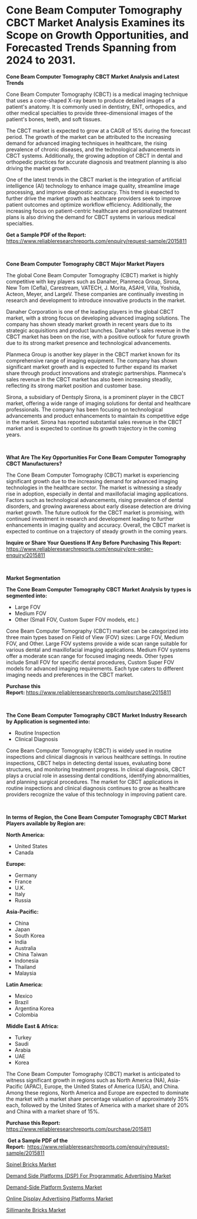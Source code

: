 <p><h1>Cone Beam Computer Tomography CBCT Market Analysis Examines its Scope on Growth Opportunities, and Forecasted Trends Spanning from 2024 to 2031.</h1></p><p><strong>Cone Beam Computer Tomography CBCT Market Analysis and Latest Trends</strong></p>
<p><p>Cone Beam Computer Tomography (CBCT) is a medical imaging technique that uses a cone-shaped X-ray beam to produce detailed images of a patient's anatomy. It is commonly used in dentistry, ENT, orthopedics, and other medical specialties to provide three-dimensional images of the patient's bones, teeth, and soft tissues.</p><p>The CBCT market is expected to grow at a CAGR of 15% during the forecast period. The growth of the market can be attributed to the increasing demand for advanced imaging techniques in healthcare, the rising prevalence of chronic diseases, and the technological advancements in CBCT systems. Additionally, the growing adoption of CBCT in dental and orthopedic practices for accurate diagnosis and treatment planning is also driving the market growth.</p><p>One of the latest trends in the CBCT market is the integration of artificial intelligence (AI) technology to enhance image quality, streamline image processing, and improve diagnostic accuracy. This trend is expected to further drive the market growth as healthcare providers seek to improve patient outcomes and optimize workflow efficiency. Additionally, the increasing focus on patient-centric healthcare and personalized treatment plans is also driving the demand for CBCT systems in various medical specialties.</p></p>
<p><strong>Get a Sample PDF of the Report:&nbsp;</strong> <a href="https://www.reliableresearchreports.com/enquiry/request-sample/2015811">https://www.reliableresearchreports.com/enquiry/request-sample/2015811</a></p>
<p>&nbsp;</p>
<p><strong>Cone Beam Computer Tomography CBCT Major Market Players</strong></p>
<p><p>The global Cone Beam Computer Tomography (CBCT) market is highly competitive with key players such as Danaher, Planmeca Group, Sirona, New Tom (Cefla), Carestream, VATECH, J. Morita, ASAHI, Villa, Yoshida, Acteon, Meyer, and LargeV. These companies are continually investing in research and development to introduce innovative products in the market.</p><p>Danaher Corporation is one of the leading players in the global CBCT market, with a strong focus on developing advanced imaging solutions. The company has shown steady market growth in recent years due to its strategic acquisitions and product launches. Danaher's sales revenue in the CBCT market has been on the rise, with a positive outlook for future growth due to its strong market presence and technological advancements.</p><p>Planmeca Group is another key player in the CBCT market known for its comprehensive range of imaging equipment. The company has shown significant market growth and is expected to further expand its market share through product innovations and strategic partnerships. Planmeca's sales revenue in the CBCT market has also been increasing steadily, reflecting its strong market position and customer base.</p><p>Sirona, a subsidiary of Dentsply Sirona, is a prominent player in the CBCT market, offering a wide range of imaging solutions for dental and healthcare professionals. The company has been focusing on technological advancements and product enhancements to maintain its competitive edge in the market. Sirona has reported substantial sales revenue in the CBCT market and is expected to continue its growth trajectory in the coming years.</p></p>
<p>&nbsp;</p>
<p><strong>What Are The Key Opportunities For Cone Beam Computer Tomography CBCT Manufacturers?</strong></p>
<p><p>The Cone Beam Computer Tomography (CBCT) market is experiencing significant growth due to the increasing demand for advanced imaging technologies in the healthcare sector. The market is witnessing a steady rise in adoption, especially in dental and maxillofacial imaging applications. Factors such as technological advancements, rising prevalence of dental disorders, and growing awareness about early disease detection are driving market growth. The future outlook for the CBCT market is promising, with continued investment in research and development leading to further enhancements in imaging quality and accuracy. Overall, the CBCT market is expected to continue on a trajectory of steady growth in the coming years.</p></p>
<p><strong>Inquire or Share Your Questions If Any Before Purchasing This Report:</strong> <a href="https://www.reliableresearchreports.com/enquiry/pre-order-enquiry/2015811">https://www.reliableresearchreports.com/enquiry/pre-order-enquiry/2015811</a></p>
<p>&nbsp;</p>
<p><strong>Market Segmentation</strong></p>
<p><strong>The Cone Beam Computer Tomography CBCT Market Analysis by types is segmented into:</strong></p>
<p><ul><li>Large FOV</li><li>Medium FOV</li><li>Other (Small FOV, Custom Super FOV models, etc.)</li></ul></p>
<p><p>Cone Beam Computer Tomography (CBCT) market can be categorized into three main types based on Field of View (FOV) sizes: Large FOV, Medium FOV, and Other. Large FOV systems provide a wide scan range suitable for various dental and maxillofacial imaging applications. Medium FOV systems offer a moderate scan range for focused imaging needs. Other types include Small FOV for specific dental procedures, Custom Super FOV models for advanced imaging requirements. Each type caters to different imaging needs and preferences in the CBCT market.</p></p>
<p><strong>Purchase this Report:&nbsp;</strong><a href="https://www.reliableresearchreports.com/purchase/2015811">https://www.reliableresearchreports.com/purchase/2015811</a></p>
<p>&nbsp;</p>
<p><strong>The Cone Beam Computer Tomography CBCT Market Industry Research by Application is segmented into:</strong></p>
<p><ul><li>Routine Inspection</li><li>Clinical Diagnosis</li></ul></p>
<p><p>Cone Beam Computer Tomography (CBCT) is widely used in routine inspections and clinical diagnosis in various healthcare settings. In routine inspections, CBCT helps in detecting dental issues, evaluating bone structures, and monitoring treatment progress. In clinical diagnosis, CBCT plays a crucial role in assessing dental conditions, identifying abnormalities, and planning surgical procedures. The market for CBCT applications in routine inspections and clinical diagnosis continues to grow as healthcare providers recognize the value of this technology in improving patient care.</p></p>
<p>&nbsp;</p>
<p><strong>In terms of Region, the Cone Beam Computer Tomography CBCT Market Players available by Region are:</strong></p>
<p>
    <p> <strong> North America: </strong>
        <ul>
            <li>United States</li>
            <li>Canada</li>
        </ul>
        </p> 
    <p> <strong> Europe: </strong>
        <ul>
            <li>Germany</li>
            <li>France</li>
            <li>U.K.</li>
            <li>Italy</li>
            <li>Russia</li>
        </ul>
        </p> 
    <p> <strong> Asia-Pacific: </strong>
        <ul>
            <li>China</li>
            <li>Japan</li>
            <li>South Korea</li>
            <li>India</li>
            <li>Australia</li>
            <li>China Taiwan</li>
            <li>Indonesia</li>
            <li>Thailand</li>
            <li>Malaysia</li>
        </ul>
        </p> 
    <p> <strong> Latin America: </strong>
        <ul>
            <li>Mexico</li>
            <li>Brazil</li>
            <li>Argentina Korea</li>
            <li>Colombia</li>
        </ul>
        </p> 
    <p> <strong> Middle East & Africa: </strong>
        <ul>
            <li>Turkey</li>
            <li>Saudi</li>
            <li>Arabia</li>
            <li>UAE</li>
            <li>Korea</li>
        </ul>
    </p>
    </p>
<p><p>The Cone Beam Computer Tomography (CBCT) market is anticipated to witness significant growth in regions such as North America (NA), Asia-Pacific (APAC), Europe, the United States of America (USA), and China. Among these regions, North America and Europe are expected to dominate the market with a market share percentage valuation of approximately 35% each, followed by the United States of America with a market share of 20% and China with a market share of 15%.</p></p>
<p><strong>Purchase this Report: </strong><a href="https://www.reliableresearchreports.com/purchase/2015811">https://www.reliableresearchreports.com/purchase/2015811</a></p>
<p>&nbsp;<strong>Get a Sample PDF of the Report:&nbsp;&nbsp;</strong><a href="https://www.reliableresearchreports.com/enquiry/request-sample/2015811">https://www.reliableresearchreports.com/enquiry/request-sample/2015811</a></p>
<p><strong></strong></p>
<p><p><a href="https://view.publitas.com/reportprime-1/spinel-bricks-market-share-market-new-trends-analysis-report-by-type-by-application-by-end-use-by-region-and-segment-forecasts-2024-2031/">Spinel Bricks Market</a></p><p><a href="https://carnation-joke-41f.notion.site/Demand-Side-Platforms-DSP-For-Programmatic-Advertising-Market-Research-Report-Unlocks-Analysis-on--5a0138cddb274e64b70b0da6a78c0e81">Demand Side Platforms (DSP) For Programmatic Advertising Market</a></p><p><a href="https://extreme-scabiosa-c81.notion.site/Demand-Side-Platform-Systems-Market-with-the-goal-of-estimating-the-market-size-and-future-growth-po-6e0d288a50ce4025b431c1bebf0854c8">Demand-Side Platform Systems Market</a></p><p><a href="https://adventurous-uranium-ef9.notion.site/Global-Online-Display-Advertising-Platforms-Market-by-Types-Applications-and-Major-Players-with-R-6d686e91ce6c407a9a3ca930d9b5f5e1">Online Display Advertising Platforms Market</a></p><p><a href="https://view.publitas.com/reportprime-1/sillimanite-bricks-market-size-and-growth-market-segmentation-regional-and-country-breakdowns-and-market-trends-for-period-from-2024-2031/">Sillimanite Bricks Market</a></p></p>